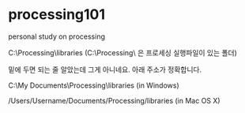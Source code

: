 # processing101
personal study on processing 


C:\Processing\libraries
(C:\Processing\ 은 프로세싱 실행파일이 있는 폴더)

밑에 두면 되는 줄 알았는데 그게 아니네요.
아래 주소가 정확합니다.

C:\My Documents\Processing\libraries
(in Windows)

/Users/Username/Documents/Processing/libraries
(in Mac OS X)
